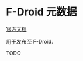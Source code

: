 # F-Droid 元数据

[官方文档](https://f-droid.org/en/docs/All_About_Descriptions_Graphics_and_Screenshots/)

用于发布至 F-Droid.


TODO
